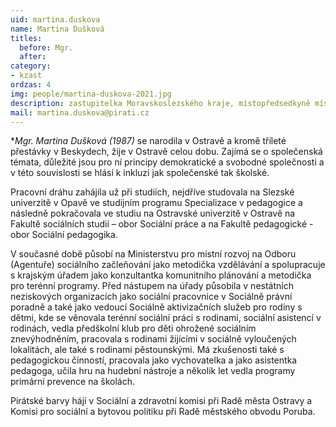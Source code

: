 ```yaml
---
uid: martina.duskova
name: Martina Dušková
titles:
  before: Mgr.
  after:
category:
- kzast
ordzas: 4
img: people/martina-duskova-2021.jpg
description: zastupitelka Moravskoslezského kraje, místopředsedkyně místního sdružení Ostrava
mail: martina.duskova@pirati.cz
---
```


**Mgr. Martina Dušková (*1987)** se narodila v Ostravě a kromě tříleté přestávky v Beskydech, žije v Ostravě celou dobu. Zajímá se o společenská témata, důležité jsou pro ní principy demokratické a svobodné společnosti a v této souvislosti se hlásí k inkluzi jak společenské tak školské.

Pracovní dráhu zahájila už při studiích, nejdříve studovala na Slezské univerzitě v Opavě ve studijním programu Specializace v pedagogice a následně pokračovala ve studiu na Ostravské univerzitě v Ostravě na Fakultě sociálních studií – obor Sociální práce a na Fakultě pedagogické - obor Sociální pedagogika.

V současné době působí na Ministerstvu pro místní rozvoj na Odboru (Agentuře) sociálního začleňování jako metodička vzdělávání a spolupracuje s krajským úřadem jako konzultantka komunitního plánování a metodička pro terénní programy. Před nástupem na úřady působila v nestátních neziskových organizacích jako sociální pracovnice v Sociálně právní poradně a také jako vedoucí Sociálně aktivizačních služeb pro rodiny s dětmi, kde se věnovala terénní sociální práci s rodinami, sociální asistencí v rodinách, vedla předškolní klub pro děti ohrožené sociálním znevýhodněním, pracovala s rodinami žijícími v sociálně vyloučených lokalitách, ale také s rodinami pěstounskými. Má zkušenosti také s pedagogickou činností, pracovala jako vychovatelka a jako asistentka pedagoga, učila hru na hudební nástroje a několik let vedla programy primární prevence na školách.

Pirátské barvy hájí v Sociální a zdravotní komisi při Radě města Ostravy a Komisi pro sociální a bytovou politiku při Radě městského obvodu Poruba.
